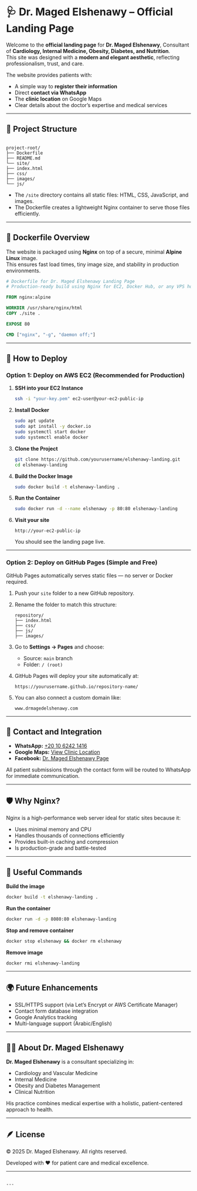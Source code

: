 # 🩺 Dr. Maged Elshenawy – Official Landing Page

Welcome to the **official landing page** for **Dr. Maged Elshenawy**, Consultant of **Cardiology, Internal Medicine, Obesity, Diabetes, and Nutrition**.  
This site was designed with a **modern and elegant aesthetic**, reflecting professionalism, trust, and care.

The website provides patients with:
- A simple way to **register their information**
- Direct **contact via WhatsApp**
- The **clinic location** on Google Maps
- Clear details about the doctor’s expertise and medical services

---

## 🧱 Project Structure

```

project-root/
├── Dockerfile
├── README.md
└── site/
├── index.html
├── css/
├── images/
└── js/

````

- The `/site` directory contains all static files: HTML, CSS, JavaScript, and images.
- The Dockerfile creates a lightweight Nginx container to serve those files efficiently.

---

## 🐳 Dockerfile Overview

The website is packaged using **Nginx** on top of a secure, minimal **Alpine Linux** image.  
This ensures fast load times, tiny image size, and stability in production environments.

```dockerfile
# Dockerfile for Dr. Maged Elshenawy Landing Page
# Production-ready build using Nginx for EC2, Docker Hub, or any VPS hosting

FROM nginx:alpine

WORKDIR /usr/share/nginx/html
COPY ./site .

EXPOSE 80

CMD ["nginx", "-g", "daemon off;"]
````

---

## 🚀 How to Deploy

### Option 1: Deploy on AWS EC2 (Recommended for Production)

1. **SSH into your EC2 Instance**

   ```bash
   ssh -i "your-key.pem" ec2-user@your-ec2-public-ip
   ```

2. **Install Docker**

   ```bash
   sudo apt update
   sudo apt install -y docker.io
   sudo systemctl start docker
   sudo systemctl enable docker
   ```

3. **Clone the Project**

   ```bash
   git clone https://github.com/yourusername/elshenawy-landing.git
   cd elshenawy-landing
   ```

4. **Build the Docker Image**

   ```bash
   sudo docker build -t elshenawy-landing .
   ```

5. **Run the Container**

   ```bash
   sudo docker run -d --name elshenawy -p 80:80 elshenawy-landing
   ```

6. **Visit your site**

   ```
   http://your-ec2-public-ip
   ```

   You should see the landing page live.

---

### Option 2: Deploy on GitHub Pages (Simple and Free)

GitHub Pages automatically serves static files — no server or Docker required.

1. Push your `site` folder to a new GitHub repository.

2. Rename the folder to match this structure:

   ```
   repository/
   ├── index.html
   ├── css/
   ├── js/
   ├── images/
   ```

3. Go to **Settings → Pages** and choose:

   * Source: `main` branch
   * Folder: `/ (root)`

4. GitHub Pages will deploy your site automatically at:

   ```
   https://yourusername.github.io/repository-name/
   ```

5. You can also connect a custom domain like:

   ```
   www.drmagedelshenawy.com
   ```

---

## 💬 Contact and Integration

* **WhatsApp:** [+20 10 6242 1416](https://wa.me/201062421416)
* **Google Maps:** [View Clinic Location](https://maps.app.goo.gl/9Q3WRE96K2iqrNfeA)
* **Facebook:** [Dr. Maged Elshenawy Page](https://www.facebook.com/profile.php?id=100085422890114)

All patient submissions through the contact form will be routed to WhatsApp for immediate communication.

---

## 🛡️ Why Nginx?

Nginx is a high-performance web server ideal for static sites because it:

* Uses minimal memory and CPU
* Handles thousands of connections efficiently
* Provides built-in caching and compression
* Is production-grade and battle-tested

---

## 🧰 Useful Commands

**Build the image**

```bash
docker build -t elshenawy-landing .
```

**Run the container**

```bash
docker run -d -p 8080:80 elshenawy-landing
```

**Stop and remove container**

```bash
docker stop elshenawy && docker rm elshenawy
```

**Remove image**

```bash
docker rmi elshenawy-landing
```

---

## 🌍 Future Enhancements

* SSL/HTTPS support (via Let’s Encrypt or AWS Certificate Manager)
* Contact form database integration
* Google Analytics tracking
* Multi-language support (Arabic/English)

---

## 🧑‍⚕️ About Dr. Maged Elshenawy

**Dr. Maged Elshenawy** is a consultant specializing in:

* Cardiology and Vascular Medicine
* Internal Medicine
* Obesity and Diabetes Management
* Clinical Nutrition

His practice combines medical expertise with a holistic, patient-centered approach to health.

---

## 🪶 License

© 2025 Dr. Maged Elshenawy.
All rights reserved.

Developed with ❤️ for patient care and medical excellence.

---

```

---
